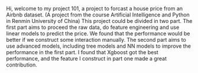 Hi, welcome to my project 101, a project to forcast a house price from an Airbnb dataset. (A project from the course Artificial Intelligence and Python in Renmin University of China)
This project could be divided in two part. 
The first part aims to proceed the raw data, do feature engineering and use linear models to predict the price. We found that the performance would be better if we construct some interaction manually.
The second part aims to use advanced models, including tree models and NN models to improve the performance in the first part. I found that Xgboost got the best performance, and the feature I construct in part one made a great contribution.

